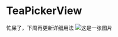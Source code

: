 # TeaPickerView
忙屎了，下周再更新详细用法
![这是一张图片](https://github.com/YangsBryant/TeaPickerView/blob/master/image/hn2u5-ukvzr.gif)
